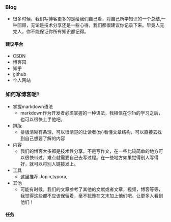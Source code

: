### Blog
- 很多时候，我们写博客更多的是给我们自己看，对自己所学知识的一个总结,一种回顾，无论是技术分享还是一些心得，我们都很建议你记录下来。毕竟人无完人，你不能保证你所有知识都记得。
#### 建议平台
- CSDN
- 博客园
- 知乎
- github
- 个人网站
### 如何写博客呢?    
- 掌握markdown语法
    - markdown作为开发者必须掌握的一种语法，我相信在你1h的学习之后，也可以很快上手他吧。
- 排版
    - 排版清晰有条理，可以很清楚的让读者(你)看懂文章结构，可以直接去找到自己想要了解的内容
- 内容
    - 我们的博客大多都是技术性分享，不是写作文，在一些比较简单的地方可以很快带过，难点就需要自己去写过程。在一些地方如果觉得别人写得好，就可以将别人链接发上。
- 工具
    - 这里推荐 Jopin,typora,
- 其他
    - 可能有时候，我们的文章参考了其他的文献或者文章，视频，博客等等，我觉得这些都不应该保留着，毫不犹豫在文末加上他们吧，让更多人看到他们！  
#### 任务

